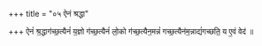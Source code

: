 +++
title = "०५ ऐनं श्रद्धा"

+++
ऐनं॑ श्र॒द्धाग॑च्छ॒त्यैनं॑ य॒ज्ञो ग॑च्छ॒त्यैनं॑ लो॒को ग॑च्छ॒त्यैन॒मन्नं॑ गच्छ॒त्यैन॑म॒न्नाद्यं॑गच्छति॒ य ए॒वं वेद॑ ॥